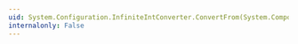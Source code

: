 ```yaml
---
uid: System.Configuration.InfiniteIntConverter.ConvertFrom(System.ComponentModel.ITypeDescriptorContext,System.Globalization.CultureInfo,System.Object)
internalonly: False
---
```

